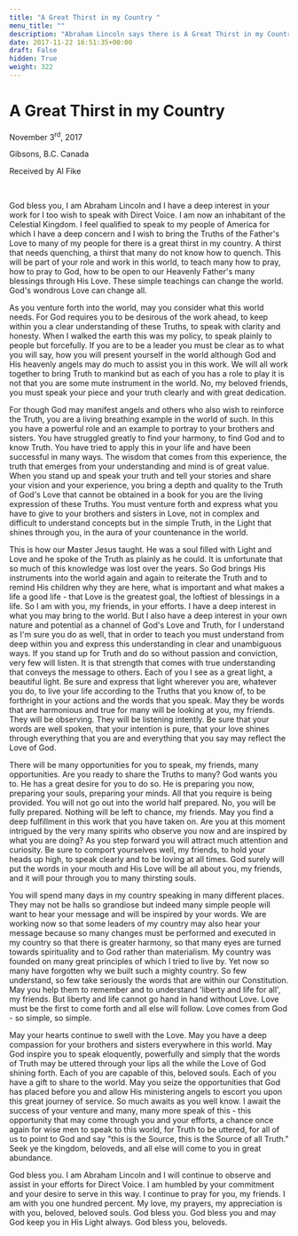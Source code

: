 ```yaml
---
title: "A Great Thirst in my Country "
menu_title: ""
description: "Abraham Lincoln says there is A Great Thirst in my Country "
date: 2017-11-22 16:51:35+00:00
draft: False
hidden: True
weight: 322
---
```

# A Great Thirst in my Country 

November 3<sup>rd</sup>, 2017

Gibsons, B.C. Canada

Received by Al Fike

 

God bless you, I am Abraham Lincoln and I have a deep interest in your work for I too wish to speak with Direct Voice. I am now an inhabitant of the Celestial Kingdom. I feel qualified to speak to my people of America for which I have a deep concern and I wish to bring the Truths of the Father's Love to many of my people for there is a great thirst in my country. A thirst that needs quenching, a thirst that many do not know how to quench. This will be part of your role and work in this world, to teach many how to pray, how to pray to God, how to be open to our Heavenly Father's many blessings through His Love. These simple teachings can change the world. God's wondrous Love can change all. 

As you venture forth into the world, may you consider what this world needs. For God requires you to be desirous of the work ahead, to keep within you a clear understanding of these Truths, to speak with clarity and honesty. When I walked the earth this was my policy, to speak plainly to people but forcefully. If you are to be a leader you must be clear as to what you will say, how you will present yourself in the world although God and His heavenly angels may do much to assist you in this work. We will all work together to bring Truth to mankind but as each of you has a role to play it is not that you are some mute instrument in the world. No, my beloved friends, you must speak your piece and your truth clearly and with great dedication.

For though God may manifest angels and others who also wish to reinforce the Truth, you are a living breathing example in the world of such. In this you have a powerful role and an example to portray to your brothers and sisters. You have struggled greatly to find your harmony, to find God and to know Truth. You have tried to apply this in your life and have been successful in many ways. The wisdom that comes from this experience, the truth that emerges from your understanding and mind is of great value. When you stand up and speak your truth and tell your stories and share your vision and your experience, you bring a depth and quality to the Truth of God's Love that cannot be obtained in a book for you are the living expression of these Truths. You must venture forth and express what you have to give to your brothers and sisters in Love, not in complex and difficult to understand concepts but in the simple Truth, in the Light that shines through you, in the aura of your countenance in the world.

This is how our Master Jesus taught. He was a soul filled with Light and Love and he spoke of the Truth as plainly as he could. It is unfortunate that so much of this knowledge was lost over the years. So God brings His instruments into the world again and again to reiterate the Truth and to remind His children why they are here, what is important and what makes a life a good life - that Love is the greatest goal, the loftiest of blessings in a life.
So I am with you, my friends, in your efforts. I have a deep interest in what you may bring to the world. But I also have a deep interest in your own nature and potential as a channel of God's Love and Truth, for I understand as I'm sure you do as well, that in order to teach you must understand from deep within you and express this understanding in clear and unambiguous ways. If you stand up for Truth and do so without passion and conviction, very few will listen. It is that strength that comes with true understanding that conveys the message to others. Each of you I see as a great light, a beautiful light. Be sure and express that light wherever you are, whatever you do, to live your life according to the Truths that you know of, to be forthright in your actions and the words that you speak. May they be words that are harmonious and true for many will be looking at you, my friends. They will be observing. They will be listening intently. Be sure that your words are well spoken, that your intention is pure, that your love shines through everything that you are and everything that you say may reflect the Love of God.

There will be many opportunities for you to speak, my friends, many opportunities. Are you ready to share the Truths to many? God wants you to. He has a great desire for you to do so. He is preparing you now, preparing your souls, preparing your minds. All that you require is being provided. You will not go out into the world half prepared. No, you will be fully prepared. Nothing will be left to chance, my friends. May you find a deep fulfillment in this work that you have taken on. Are you at this moment intrigued by the very many spirits who observe you now and are inspired by what you are doing? As you step forward you will attract much attention and curiosity. Be sure to comport yourselves well, my friends, to hold your heads up high, to speak clearly and to be loving at all times. God surely will put the words in your mouth and His Love will be all about you, my friends, and it will pour through you to many thirsting souls.

You will spend many days in my country speaking in many different places. They may not be halls so grandiose but indeed many simple people will want to hear your message and will be inspired by your words. We are working now so that some leaders of my country may also hear your message because so many changes must be performed and executed in my country so that there is greater harmony, so that many eyes are turned towards spirituality and to God rather than materialism. My country was founded on many great principles of which I tried to live by. Yet now so many have forgotten why we built such a mighty country. So few understand, so few take seriously the words that are within our Constitution. May you help them to remember and to understand 'liberty and life for all', my friends. But liberty and life cannot go hand in hand without Love. Love must be the first to come forth and all else will follow. Love comes from God - so simple, so simple.

May your hearts continue to swell with the Love. May you have a deep compassion for your brothers and sisters everywhere in this world. May God inspire you to speak eloquently, powerfully and simply that the words of Truth may be uttered through your lips all the while the Love of God shining forth. Each of you are capable of this, beloved souls. Each of you have a gift to share to the world. May you seize the opportunities that God has placed before you and allow His ministering angels to escort you upon this great journey of service. So much awaits as you well know. I await the success of your venture and many, many more speak of this - this opportunity that may come through you and your efforts, a chance once again for wise men to speak to this world, for Truth to be uttered, for all of us to point to God and say "this is the Source, this is the Source of all Truth." Seek ye the kingdom, beloveds, and all else will come to you in great abundance.

God bless you. I am Abraham Lincoln and I will continue to observe and assist in your efforts for Direct Voice. I am humbled by your commitment and your desire to serve in this way. I continue to pray for you, my friends. I am with you one hundred percent. My love, my prayers, my appreciation is with you, beloved, beloved souls. God bless you. God bless you and may God keep you in His Light always. God bless you, beloveds. 